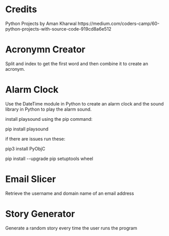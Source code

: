 <h1>Credits</h1>
Python Projects by Aman Kharwal https://medium.com/coders-camp/60-python-projects-with-source-code-919cd8a6e512

<h1>Acronymn Creator</h1>
Split and index to get the first word and then combine it to create an acronym.

<h1>Alarm Clock</h1>
Use the DateTime module in Python to create an alarm clock and the sound library in Python to play the alarm sound.

install playsound using the pip command:

pip install playsound

if there are issues run these:

pip3 install PyObjC

pip install --upgrade pip setuptools wheel

<h1>Email Slicer</h1>
Retrieve the username and domain name of an email address

<h1>Story Generator</h1>
Generate a random story every time the user runs the program